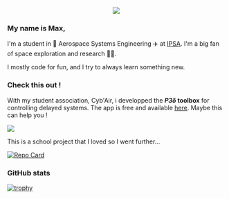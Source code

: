 <p align=center>
  <a href=hello><img src=https://tenor.com/view/hello-there-gif-9442662.gif></a>
</p>

### My name is Max, 

I'm a student in :rocket: Aerospace Systems Engineering :airplane: at [IPSA](https://www.ipsa.fr/). I'm a big fan of space exploration and research :satellite::telescope:.

I mostly code for fun, and I try to always learn something new. 

### Check this out !
With my student association, Cyb'Air, i developped the ***P3δ* toolbox** for controlling delayed systems. The app is free and available [here](https://iboussaa.gitlabpages.inria.fr/partial-pole-placement-via-delay-action/P3d-Home.html). Maybe this can help you ! 

![](https://media-exp1.licdn.com/dms/image/C4D16AQGa3QlCXoialg/profile-displaybackgroundimage-shrink_200_800/0?e=1604534400&v=beta&t=-kI9vmldEcxYpPtYW83dUoQ4aNh-LW2HJq-QLWeq5go)


This is a school project that I loved so I went further... 

[![Repo Card](https://github-readme-stats.vercel.app/api/pin/?username=Keith-Maxwell&repo=CIRI-Perturbated-Asteroid-Trajectory)](https://github.com/anuraghazra/github-readme-stats)

### GitHub stats
<!--
[![Anurag's github stats](https://github-readme-stats.vercel.app/api?username=Keith-Maxwell&count_private=true&show_icons=true&theme=nord&hide=stars,issues,contribs)](https://github.com/anuraghazra/github-readme-stats)
-->

[![trophy](https://github-profile-trophy.vercel.app/?username=Keith-Maxwell)](https://github.com/ryo-ma/github-profile-trophy)

<!--
[![Top Langs](https://github-readme-stats.vercel.app/api/top-langs/?username=Keith-Maxwell&layout=compact&hide=jupyter%20notebook)](https://github.com/anuraghazra/github-readme-stats)
-->
